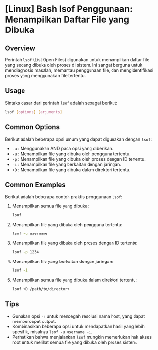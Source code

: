 # [Linux] Bash lsof Penggunaan: Menampilkan Daftar File yang Dibuka

## Overview
Perintah `lsof` (List Open Files) digunakan untuk menampilkan daftar file yang sedang dibuka oleh proses di sistem. Ini sangat berguna untuk mendiagnosis masalah, memantau penggunaan file, dan mengidentifikasi proses yang menggunakan file tertentu.

## Usage
Sintaks dasar dari perintah `lsof` adalah sebagai berikut:

```bash
lsof [options] [arguments]
```

## Common Options
Berikut adalah beberapa opsi umum yang dapat digunakan dengan `lsof`:

- `-a` : Menggunakan AND pada opsi yang diberikan.
- `-u` : Menampilkan file yang dibuka oleh pengguna tertentu.
- `-p` : Menampilkan file yang dibuka oleh proses dengan ID tertentu.
- `-i` : Menampilkan file yang berkaitan dengan jaringan.
- `+D` : Menampilkan file yang dibuka dalam direktori tertentu.

## Common Examples
Berikut adalah beberapa contoh praktis penggunaan `lsof`:

1. Menampilkan semua file yang dibuka:
   ```bash
   lsof
   ```

2. Menampilkan file yang dibuka oleh pengguna tertentu:
   ```bash
   lsof -u username
   ```

3. Menampilkan file yang dibuka oleh proses dengan ID tertentu:
   ```bash
   lsof -p 1234
   ```

4. Menampilkan file yang berkaitan dengan jaringan:
   ```bash
   lsof -i
   ```

5. Menampilkan semua file yang dibuka dalam direktori tertentu:
   ```bash
   lsof +D /path/to/directory
   ```

## Tips
- Gunakan opsi `-n` untuk mencegah resolusi nama host, yang dapat mempercepat output.
- Kombinasikan beberapa opsi untuk mendapatkan hasil yang lebih spesifik, misalnya `lsof -u username -i`.
- Perhatikan bahwa menjalankan `lsof` mungkin memerlukan hak akses root untuk melihat semua file yang dibuka oleh proses sistem.